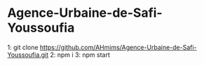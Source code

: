 # Agence-Urbaine-de-Safi-Youssoufia
1: git clone https://github.com/AHmims/Agence-Urbaine-de-Safi-Youssoufia.git
2: npm i
3: npm start
